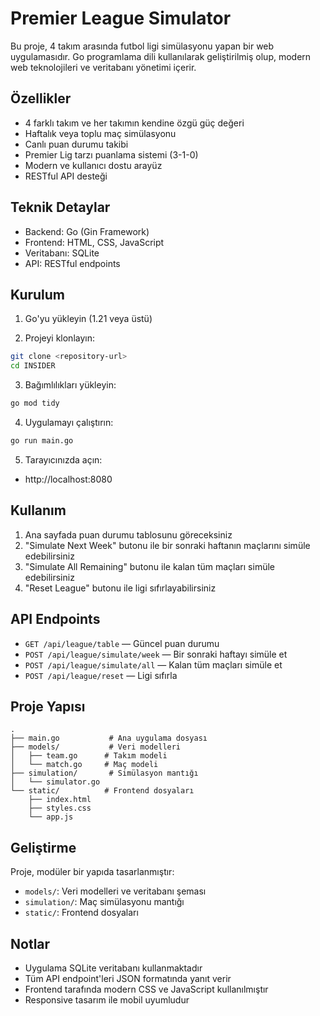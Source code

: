 # Premier League Simulator

Bu proje, 4 takım arasında futbol ligi simülasyonu yapan bir web uygulamasıdır. Go programlama dili kullanılarak geliştirilmiş olup, modern web teknolojileri ve veritabanı yönetimi içerir.

## Özellikler

- 4 farklı takım ve her takımın kendine özgü güç değeri
- Haftalık veya toplu maç simülasyonu
- Canlı puan durumu takibi
- Premier Lig tarzı puanlama sistemi (3-1-0)
- Modern ve kullanıcı dostu arayüz
- RESTful API desteği

## Teknik Detaylar

- Backend: Go (Gin Framework)
- Frontend: HTML, CSS, JavaScript
- Veritabanı: SQLite
- API: RESTful endpoints

## Kurulum

1. Go'yu yükleyin (1.21 veya üstü)

2. Projeyi klonlayın:
```bash
git clone <repository-url>
cd INSIDER
```

3. Bağımlılıkları yükleyin:
```bash
go mod tidy
```

4. Uygulamayı çalıştırın:
```bash
go run main.go
```

5. Tarayıcınızda açın:
- http://localhost:8080

## Kullanım

1. Ana sayfada puan durumu tablosunu göreceksiniz
2. "Simulate Next Week" butonu ile bir sonraki haftanın maçlarını simüle edebilirsiniz
3. "Simulate All Remaining" butonu ile kalan tüm maçları simüle edebilirsiniz
4. "Reset League" butonu ile ligi sıfırlayabilirsiniz

## API Endpoints

- `GET /api/league/table` — Güncel puan durumu
- `POST /api/league/simulate/week` — Bir sonraki haftayı simüle et
- `POST /api/league/simulate/all` — Kalan tüm maçları simüle et
- `POST /api/league/reset` — Ligi sıfırla

## Proje Yapısı

```
.
├── main.go           # Ana uygulama dosyası
├── models/           # Veri modelleri
│   ├── team.go      # Takım modeli
│   └── match.go     # Maç modeli
├── simulation/       # Simülasyon mantığı
│   └── simulator.go
└── static/          # Frontend dosyaları
    ├── index.html
    ├── styles.css
    └── app.js
```

## Geliştirme

Proje, modüler bir yapıda tasarlanmıştır:
- `models/`: Veri modelleri ve veritabanı şeması
- `simulation/`: Maç simülasyonu mantığı
- `static/`: Frontend dosyaları

## Notlar

- Uygulama SQLite veritabanı kullanmaktadır
- Tüm API endpoint'leri JSON formatında yanıt verir
- Frontend tarafında modern CSS ve JavaScript kullanılmıştır
- Responsive tasarım ile mobil uyumludur 
